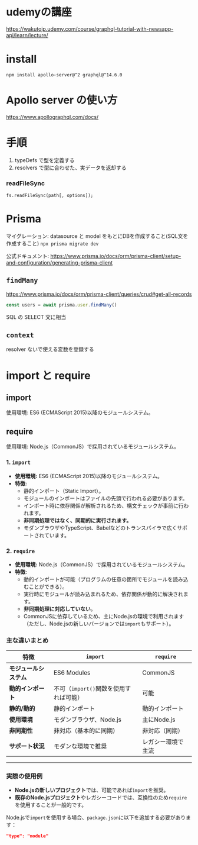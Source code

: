 # udemyの講座
https://wakutojp.udemy.com/course/graphql-tutorial-with-newsapp-api/learn/lecture/

# install

`npm install apollo-server@^2 graphql@^14.6.0`

# Apollo server の使い方
https://www.apollographql.com/docs/

# 手順
1. typeDefs で型を定義する
2. resolvers で型に合わせた、実データを返却する

### readFileSync
`fs.readFileSync(path[, options]);`

# Prisma
マイグレーション: datasource と model をもとにDBを作成すること(SQL文を作成すること)
`npx prisma migrate dev` 

公式ドキュメント: https://www.prisma.io/docs/orm/prisma-client/setup-and-configuration/generating-prisma-client

## `findMany`
https://www.prisma.io/docs/orm/prisma-client/queries/crud#get-all-records

```js
const users = await prisma.user.findMany()
```
SQL の SELECT 文に相当

## `context`
resolver ないで使える変数を登録する

# import と require
## import
使用環境: ES6 (ECMAScript 2015)以降のモジュールシステム。
## require
使用環境: Node.js（CommonJS）で採用されているモジュールシステム。

### **1. `import`**
- **使用環境:** ES6 (ECMAScript 2015)以降のモジュールシステム。
- **特徴:**
  - 静的インポート（Static Import）。
  - モジュールのインポートはファイルの先頭で行われる必要があります。
  - インポート時に依存関係が解析されるため、構文チェックが事前に行われます。
  - **非同期処理ではなく、同期的に実行されます。**
  - モダンブラウザやTypeScript、Babelなどのトランスパイラで広くサポートされています。


### **2. `require`**
- **使用環境:** Node.js（CommonJS）で採用されているモジュールシステム。
- **特徴:**
  - 動的インポートが可能（プログラムの任意の箇所でモジュールを読み込むことができる）。
  - 実行時にモジュールが読み込まれるため、依存関係が動的に解決されます。
  - **非同期処理に対応していない**。
  - CommonJSに依存しているため、主にNode.jsの環境で利用されます（ただし、Node.jsの新しいバージョンでは`import`もサポート）。

### **主な違いまとめ**

| 特徴                      | `import`                  | `require`               |
|---------------------------|---------------------------|-------------------------|
| **モジュールシステム**    | ES6 Modules               | CommonJS                |
| **動的インポート**        | 不可（`import()`関数を使用すれば可能） | 可能                    |
| **静的/動的**             | 静的インポート            | 動的インポート          |
| **使用環境**              | モダンブラウザ、Node.js   | 主にNode.js             |
| **非同期性**              | 非対応（基本的に同期）    | 非対応（同期）          |
| **サポート状況**          | モダンな環境で推奨        | レガシー環境で主流       |

---

### **実際の使用例**
- **Node.jsの新しいプロジェクト**では、可能であれば`import`を推奨。
- **既存のNode.jsプロジェクト**やレガシーコードでは、互換性のため`require`を使用することが一般的です。

Node.jsで`import`を使用する場合、`package.json`に以下を追加する必要があります：
```json
"type": "module"
```
